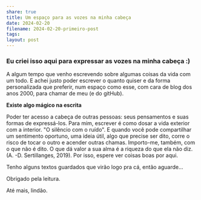 ```yaml
---
share: true
title: Um espaço para as vozes na minha cabeça
date: 2024-02-20
filename: 2024-02-20-primeiro-post
tags:
layout: post
---
```


### Eu criei isso aqui para expressar as vozes na minha cabeça :)


A algum tempo que venho escrevendo sobre algumas coisas da vida com um todo. E achei justo poder escrever o quanto quiser e da forma personalizada que preferir, num espaço como esse, com cara de blog dos anos 2000, para chamar de meu (e do gitHub).


**Existe algo mágico na escrita**

Poder ter acesso a cabeça de outras pessoas: seus pensamentos e suas formas de expressá-los.
Para mim, escrever é como dosar a vida exterior com a interior. "O silêncio com o ruído". E quando você pode compartilhar um sentimento oportuno, uma ideia útil, algo que precise ser dito, corre o risco de tocar o outro e acender outras chamas.
Importo-me, também, com o que não é dito. O que dá valor a sua alma é a riqueza do que ela não diz. (A. -D. Sertillanges, 2019). Por isso, espere ver coisas boas por aqui.

Tenho alguns textos guardados que virão logo pra cá, então aguarde...


Obrigado pela leitura.

Até mais, lindão.
